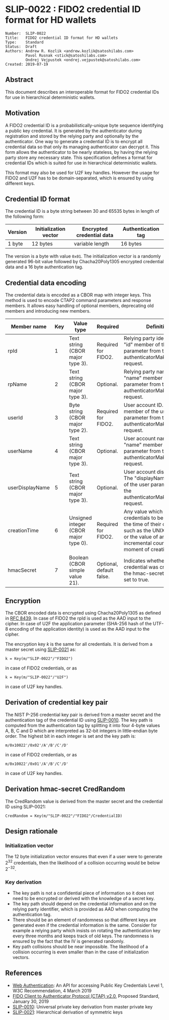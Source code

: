 # SLIP-0022 : FIDO2 credential ID format for HD wallets

```
Number:  SLIP-0022
Title:   FIDO2 credential ID format for HD wallets
Type:    Standard
Status:  Draft
Authors: Andrew R. Kozlik <andrew.kozlik@satoshilabs.com>
         Pavol Rusnak <stick@satoshilabs.com>
         Ondrej Vejpustek <ondrej.vejpustek@satoshilabs.com>
Created: 2019-07-19
```

## Abstract

This document describes an interoperable format for FIDO2 credential IDs for use in hierarchical deterministic wallets.

## Motivation

A FIDO2 credential ID is a probabilistically-unique byte sequence identifying a public key credential. It is generated by the authenticator during registration and stored by the relying party and optionally by the authenticator. One way to generate a credential ID is to encrypt all credential data so that only its managing authenticator can decrypt it. This form allows the authenticator to be nearly stateless, by having the relying party store any necessary state. This specification defines a format for credential IDs which is suited for use in hierarchical deterministic wallets.

This format may also be used for U2F key handles. However the usage for FIDO2 and U2F has to be domain-separated, which is ensured by using different keys.

## Credential ID format

The credential ID is a byte string between 30 and 65535 bytes in length of the following form:

Version | Initialization vector | Encrypted credential data | Authentication tag
--------|-----------------------|---------------------------|-------------------
1 byte  | 12 bytes              | variable length           | 16 bytes

The version is a byte with value `0x01`. The initialization vector is a randomly generated 96-bit value followed by Chacha20Poly1305 encrypted credential data and a 16 byte authentication tag.

## Credential data encoding

The credential data is encoded as a CBOR map with integer keys. This method is used to encode CTAP2 command parameters and response members. It allows easy handling of optional members, deprecating old members and introducing new members.

Member name     | Key | Value type                            | Required                 | Definition
----------------|-----|---------------------------------------|--------------------------|-------------------------
rpId            | 1   | Text string (CBOR major type 3).      | Required for FIDO2.      | Relying party identifier. The "id" member of the rp parameter from the authenticatorMakeCredential request.
rpName          | 2   | Text string (CBOR major type 3).      | Optional.                | Relying party name. The "name" member of the rp parameter from the authenticatorMakeCredential request.
userId          | 3   | Byte string (CBOR major type 2).      | Required for FIDO2.      | User account ID. The "id" member of the user parameter from the authenticatorMakeCredential request.
userName        | 4   | Text string (CBOR major type 3).      | Optional.                | User account name. The "name" member of the user parameter from the authenticatorMakeCredential request.
userDisplayName | 5   | Text string (CBOR major type 3).      | Optional.                | User account display name. The "displayName" member of the user parameter from the authenticatorMakeCredential request.
creationTime    | 6   | Unsigned integer (CBOR major type 0). | Required for FIDO2.      | Any value which allows credentials to be sorted by the time of their creation, such as the UNIX timestamp or the value of an incremental counter at the moment of creation.
hmacSecret      | 7   | Boolean (CBOR simple value 21).       | Optional, default false. | Indicates whether the credential was created with the hmac-secret extension set to true.

## Encryption

The CBOR encoded data is encrypted using Chacha20Poly1305 as defined in [RFC 8439](https://tools.ietf.org/html/rfc8439). In case of FIDO2 the rpId is used as the AAD input to the cipher. In case of U2F the application parameter (SHA-256 hash of the UTF-8 encoding of the application identity) is used as the AAD input to the cipher.

The encryption key *k* is the same for all credentials. It is derived from a master secret using [SLIP-0021](https://github.com/satoshilabs/slips/blob/master/slip-0021.md) as:

```
k = Key(m/"SLIP-0022"/"FIDO2")
```

in case of FIDO2 credentials, or as

```
k = Key(m/"SLIP-0022"/"U2F")
```

in case of U2F key handles.

## Derivation of credential key pair

The NIST P-256 credential key pair is derived from a master secret and the authentication tag of the credential ID using [SLIP-0010](https://github.com/satoshilabs/slips/blob/master/slip-0010.md). The key path is computed from the authentication tag by splitting it into four 4-byte values A, B, C and D which are interpreted as 32-bit integers in little-endian byte order. The highest bit in each integer is set and the key path is:

```
m/0x10022'/0x02'/A'/B'/C'/D'
```

in case of FIDO2 credentials, or as

```
m/0x10022'/0x01'/A'/B'/C'/D'
```

in case of U2F key handles.

## Derivation hmac-secret CredRandom

The CredRandom value is derived from the master secret and the credential ID using SLIP-0021:

```
CredRandom = Key(m/"SLIP-0022"/"FIDO2"/CredentialID)
```

## Design rationale

### Initialization vector

The 12 byte initialization vector ensures that even if a user were to generate 2<sup>32</sup> credentials, then the likelihood of a collision occurring would be below 2<sup>&minus;32</sup>.

### Key derivation

* The key path is not a confidential piece of information so it does not need to be encrypted or derived with the knowledge of a secret key.
* The key path should depend on the credential information and on the relying party identifier, which is provided as AAD when computing the authentication tag.
* There should be an element of randomness so that different keys are generated even if the credential information is the same. Consider for example a relying party which insists on rotating the authentication key every three months and keeps track of old keys. The randomness is ensured by the fact that the IV is generated randomly.
* Key path collisions should be near impossible. The likelihood of a collision occurring is even smaller than in the case of initialization vectors.

## References

* [Web Authentication](https://www.w3.org/TR/webauthn/): An API for accessing Public Key Credentials Level 1, W3C Recommendation, 4 March 2019
* [FIDO Client to Authenticator Protocol (CTAP) v2.0](https://fidoalliance.org/specs/fido-v2.0-ps-20190130/fido-client-to-authenticator-protocol-v2.0-ps-20190130.html#sctn-hmac-secret-extension), Proposed Standard, January 30, 2019
* [SLIP-0010](https://github.com/satoshilabs/slips/blob/master/slip-0010.md): Universal private key derivation from master private key
* [SLIP-0021](https://github.com/satoshilabs/slips/blob/master/slip-0021.md): Hierarchical derivation of symmetric keys

